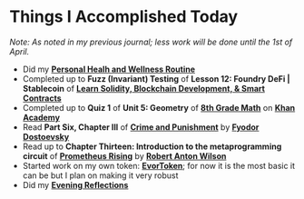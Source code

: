 # Things I Accomplished Today

_Note: As noted in my previous journal; less work will be done until the 1st of April._

- Did my **[Personal Healh and Wellness Routine](../../routines/personal-health-and-wellness-routine-2024-week-12.md)**
- Completed up to **Fuzz (Invariant) Testing** of **Lesson 12: Foundry DeFi | Stablecoin** of **[Learn Solidity, Blockchain Development, & Smart Contracts](https://www.youtube.com/watch?v=umepbfKp5rI)**
- Completed up to **Quiz 1** of **Unit 5: Geometry** of **[8th Grade Math](https://www.khanacademy.org/math/cc-eighth-grade-math)** on **[Khan Academy](https://www.khanacademy.org)**
- Read **Part Six, Chapter III** of **[Crime and Punishment](https://www.goodreads.com/book/show/7144.Crime_and_Punishment)** by **[Fyodor Dostoevsky](https://www.goodreads.com/author/show/3137322.Fyodor_Dostoevsky)**
- Read up to **Chapter Thirteen: Introduction to the metaprogramming circuit** of **[Prometheus Rising](https://www.goodreads.com/book/show/28597.Prometheus_Rising)** by **[Robert Anton Wilson](https://www.goodreads.com/author/show/2918.Robert_Anton_Wilson)**
- Started work on my own token: **[EvorToken](https://github.com/evorhard/EvorToken)**; for now it is the most basic it can be but I plan on making it very robust
- Did my **[Evening Reflections](../../routines/evening-reflections.md)**

